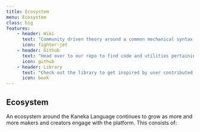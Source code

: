 ```yaml
---
title: Ecosystem
menu: Ecosystem
class: big
features:
    - header: Wiki
      text: "Community driven theory around a common mechanical syntax."
      icon: fighter-jet
    - header: Github
      text: "Head over to our repo to find code and utilities pertaining to creating in Kaneka:  https://github.com/KanekaLanguage"
      icon: github
    - header: Library
      text: "Check out the library to get inspired by user contributed library of Kanekan modules"
      icon: book
---
```

## Ecosystem


An ecosystem around the Kaneka Language continues to grow as more and more makers and creators engage with the platform.  This consists of: